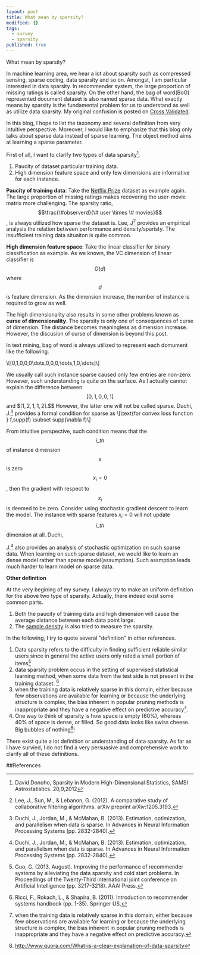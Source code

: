```yaml
---
layout: post
title: What mean by sparsity?
modified: {}
tags:
  - survey
  - sparsity
published: true
---
```


What mean by sparsity?

In machine learning area, we hear a lot about sparsity such as compressed sensing, sparse coding, data sparsity and so on. Amongst, I am particular interested in data sparsity. In recommender system, the large proportion of missing ratings is called sparsity. On the other hand, the bag of word(BoG) represented document dataset is also named sparse data. What exactly means by sparsity is the fundamental problem for us to understand as well as utilize data sparsity. My original confusion is posted on [Cross Validated][1].

In this blog, I hope to list the taxonomy and several definition from very intuitive perspective. Moreover, I would like to emphasize that this blog only talks about sparse data instead of sparse learning. The object method aims at learning a sparse parameter.

First of all, I want to clarify two types of data sparsity[^1].

1. Paucity of dataset particular training data.
2. High dimension feature space and only few dimensions are informative for each instance.

**Paucity of training data**: Take the [Netflix Prize][2] dataset as example again. The large proportion of missing ratings makes recovering the user-movie matrix more challenging. The sparsity ratio, $$\frac{\#observerd}{\# user \times \# movies}$$, is always utilized how sparse the dataset is. Lee, J[^2] provides an empirical analysis the relation between performance and density/sparisty. The insufficient training data situaiton is quite common.

**High dimension feature space**: Take the linear classifier for binary classification as example. As we known, the VC dimension of linear classifier is $$O(d)$$ where $$d$$ is feature dimension. As the dimension increase, the number of instance is required to grow as well.

The high dimensionality also results in some other problems known as **curse of dimensionality**. The sparsity is only one of consequences of curse of dimension. The distance becomes meaningless as dimension increase. However, the discusion of curse of dimension is beyond this post.

In text mining, bag of word is always utilized to represent each domument like the following.

\\[[0,1,0,0,0\dots,0,0,0,\dots,1,0,\dots]\\]

We usually call such instance sparse caused only few entries are non-zero. However, such understanding is quite on the surface. As I actually cannot explain the difference between $$[0,1,0,0,1]$$ and $$[1,2,1,1,2]$.$$ However, the latter one will not be called sparse. Duchi, J.[^3] provides a formal condition for sparse as
\\[\text{for convex loss function } f,supp(f) \subset supp(\nabla f)\\]

From intuitive perspective, such condition means that the $$i\_{th}$$ of instance dimension $$x$$ is zero $$x_i=0$$, then the gradient with respect to $$x_i$$ is deemed to be zero. Consider using stochastic gradient descent to learn the model. The instance with sparse features $x_i=0$ will not update $$i\_{th}$$ dimension at all. Duchi,

J.[^3] also provides an analysis of stochastic optimization on such sparse data. When learning on such sparse dataset, we would like to learn an dense model rather than sparse model(assumption). Such assmption leads much harder to learn model on sparse data.

**Other definition**

At the very begining of my survey. I always try to make an uniform definition for the above two type of sparsity. Actually, there indeed exist some common parts.

1. Both the paucity of training data and high dimension will cause the average distance between each data point large.
2. The [sample density][3] is also tried to measure the sparsity.

In the following, I try to quote several "definition" in other references.

1. Data sparsity refers to the difficulty in finding sufficient reliable similar users since in general the active users only rated a small portion of items[^5]
2. data sparsity problem occus in the setting of supervised statistical learning method, when some data from the test side is not present in the training dataset. [^6]
3. when the training data is relatively sparse in this domain, either because few observations are available for learning or because the underlying structure is complex, the bias inherent in popular pruning methods is inappropriate and they have a negative effect on predictive accuracy[^4].
4. One way to think of sparsity is how space is empty (60%), whereas 40% of space is dense, or filled. So good data looks like swiss cheese.  Big bubbles of nothing[^7]!

There exist quite a lot definition or understanding of data sparsity. As far as I have survied, I do not find a very persuasive and comprehensive work to clarify all of these definitions.


[1]: http://stats.stackexchange.com/questions/113318/the-name-data-sparsity-in-different-applications "Cross Validated"
[2]: http://en.wikipedia.org/wiki/Netflix_Prize
[3]:http://math.stackexchange.com/questions/283006/what-is-a-sampling-density-why-is-the-sampling-density-proportional-to-n-fra


##References


[^1]: David Donoho, Sparsity in Modern High-Dimensional Statistics, SAMSI Astrostatistics. 20,9,2012
[^2]: Lee, J., Sun, M., & Lebanon, G. (2012). A comparative study of collaborative filtering algorithms. arXiv preprint arXiv:1205.3193.
[^3]: Duchi, J., Jordan, M., & McMahan, B. (2013). Estimation, optimization, and parallelism when data is sparse. In Advances in Neural Information Processing Systems (pp. 2832-2840).
[^4]: when the training data is relatively sparse in this domain, either because few observations are available for learning or because the underlying structure is complex, the bias inherent in popular pruning methods is inappropriate and they have a negative effect on predictive accuracy.
[^5]: Guo, G. (2013, August). Improving the performance of recommender systems by alleviating the data sparsity and cold start problems. In Proceedings of the Twenty-Third international joint conference on Artificial Intelligence (pp. 3217-3218). AAAI Press.
[^6]: Ricci, F., Rokach, L., & Shapira, B. (2011). Introduction to recommender systems handbook (pp. 1-35). Springer US.
[^7]: http://www.quora.com/What-is-a-clear-explanation-of-data-sparsity
